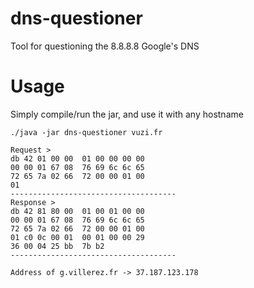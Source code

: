 # dns-questioner
Tool for questioning the 8.8.8.8 Google's DNS

# Usage

Simply compile/run the jar, and use it with any hostname

    ./java -jar dns-questioner vuzi.fr
    
    Request > 
    db 42 01 00 00  01 00 00 00 00  
    00 00 01 67 08  76 69 6c 6c 65  
    72 65 7a 02 66  72 00 00 01 00  
    01 
    -------------------------------------
    Response > 
    db 42 81 80 00  01 00 01 00 00  
    00 00 01 67 08  76 69 6c 6c 65  
    72 65 7a 02 66  72 00 00 01 00  
    01 c0 0c 00 01  00 01 00 00 29  
    36 00 04 25 bb  7b b2 
    -------------------------------------

    Address of g.villerez.fr -> 37.187.123.178
